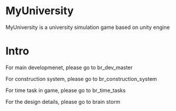 # MyUniversity
MyUniversity is a university simulation game based on unity engine

# Intro
For main developmenet, please go to br_dev_master

For construction system, please go to br_construction_system

For time task in game, please go to br_time_tasks

For the design details, please go to brain storm
